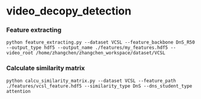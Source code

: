 # video_decopy_detection

### Feature extracting
```shell
python feature_extracting.py --dataset VCSL --feature_backbone DnS_R50 --output_type hdf5 --output_name ./features/my_features.hdf5 --video_root /home/zhangchen/zhangchen_workspace/dataset/VCSL
```
    
### Calculate similarity matrix
```shell
python calcu_similarity_matrix.py --dataset VCSL --feature_path ./features/vcsl_feature.hdf5 --similarity_type DnS --dns_student_type attention
```